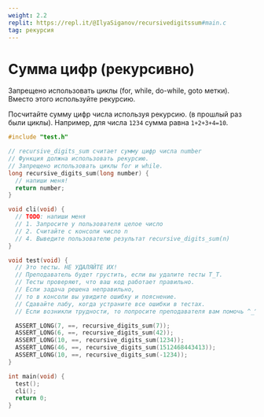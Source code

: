 ```yaml
---
weight: 2.2
replit: https://repl.it/@IlyaSiganov/recursivedigitssum#main.c
tag: рекурсия
---
```


# Сумма цифр (рекурсивно)

Запрещено использовать циклы (for, while, do-while, goto метки). Вместо этого используйте рекурсию.

Посчитайте сумму цифр числа используя рекурсию. (в прошлый раз были циклы). Например, для числа `1234` сумма равна `1+2+3+4=10`.

```c
#include "test.h"

// recursive_digits_sum считает сумму цифр числа number
// Функция должна использовать рекурсию.
// Запрещено использовать циклы for и while.
long recursive_digits_sum(long number) {
  // напиши меня!
  return number;
}

void cli(void) {
  // TODO: напиши меня
  // 1. Запросите у пользователя целое число
  // 2. Считайте с консоли число n
  // 4. Выведите пользователю результат recursive_digits_sum(n)
}

void test(void) {
  // Это тесты. НЕ УДАЛЯЙТЕ ИХ!
  // Преподаватель будет грустить, если вы удалите тесты T_T.
  // Тесты проверяют, что ваш код работает правильно.
  // Если задача решена неправильно,
  // то в консоли вы увидите ошибку и пояснение.
  // Сдавайте лабу, когда устраните все ошибки в тестах.
  // Если возникли трудности, то попросите преподавателя вам помочь ^_^.

  ASSERT_LONG(7, ==, recursive_digits_sum(7));
  ASSERT_LONG(6, ==, recursive_digits_sum(42));
  ASSERT_LONG(10, ==, recursive_digits_sum(1234));
  ASSERT_LONG(46, ==, recursive_digits_sum(1512468443413));
  ASSERT_LONG(10, ==, recursive_digits_sum(-1234));
}

int main(void) {
  test();
  cli();
  return 0;
}
```
